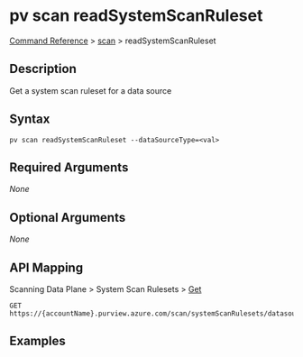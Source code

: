 # pv scan readSystemScanRuleset
[Command Reference](../../../README.md#command-reference) > [scan](./main.md) > readSystemScanRuleset

## Description
Get a system scan ruleset for a data source

## Syntax
```
pv scan readSystemScanRuleset --dataSourceType=<val>
```

## Required Arguments
*None*

## Optional Arguments
*None*

## API Mapping
Scanning Data Plane > System Scan Rulesets > [Get](https://docs.microsoft.com/en-us/rest/api/purview/scanningdataplane/system-scan-rulesets/get)
```
GET https://{accountName}.purview.azure.com/scan/systemScanRulesets/datasources/{dataSourceType}
```

## Examples
```powershell

```